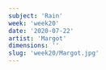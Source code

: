 ```yaml
---
subject: 'Rain'
week: 'week20'
date: '2020-07-22'
artist: 'Margot'
dimensions: ''
slug: 'week20/Margot.jpg'
---
```

